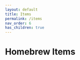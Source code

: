 ```yaml
---
layout: default
title: Items
permalink: /items
nav_order: 6
has_children: true
---
```


# Homebrew Items
